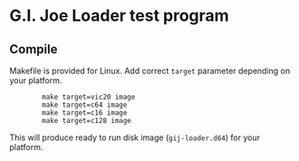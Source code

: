 # G.I. Joe Loader test program

## Compile

Makefile is provided for Linux. Add correct `target` parameter
depending on your platform.

```
        make target=vic20 image
        make target=c64 image
        make target=c16 image
        make target=c128 image
```

This will produce ready to run disk image (`gij-loader.d64`)
for your platform.
